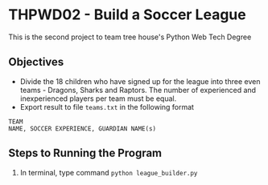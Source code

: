 # THPWD02 - Build a Soccer League

This is the second project to team tree house's Python Web Tech Degree

## Objectives
- Divide the 18 children who have signed up for the league into three even teams - Dragons, Sharks and Raptors. The number of experienced and inexperienced players per team must be equal.
- Export result to file `teams.txt` in the following format
```
TEAM
NAME, SOCCER EXPERIENCE, GUARDIAN NAME(s)
```

## Steps to Running the Program
1. In terminal, type command `python league_builder.py`